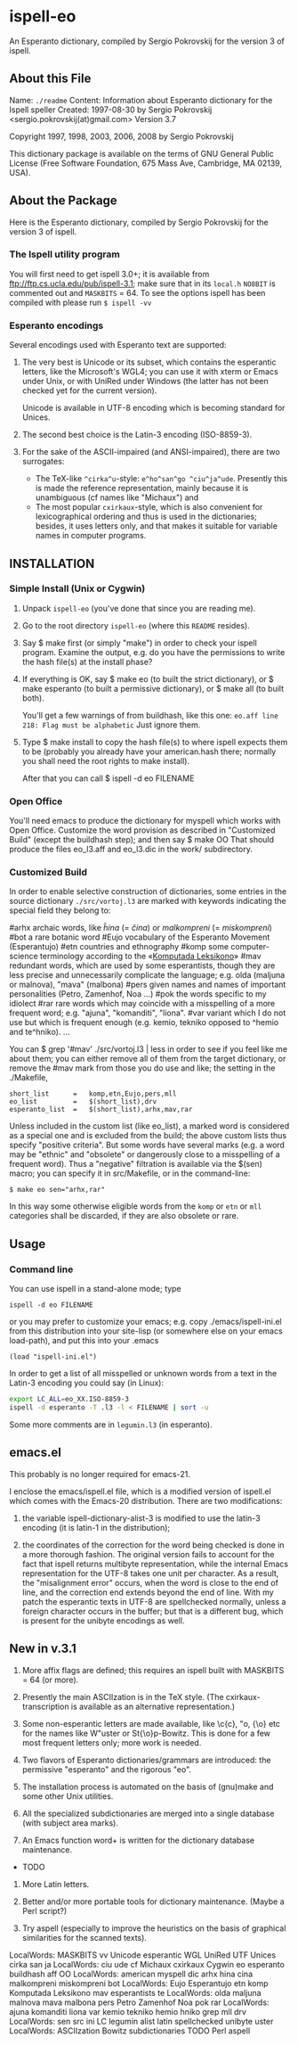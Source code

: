 # ispell-eo
An Esperanto dictionary, compiled by Sergio Pokrovskij for the version 3 of ispell.

## About this File ##
Name:         `./readme`
Content:      Information about Esperanto dictionary for the Ispell speller
Created:      1997-08-30 by Sergio Pokrovskij <sergio.pokrovskij(at)gmail.com>
Version 3.7

Copyright 1997, 1998, 2003, 2006, 2008 by Sergio Pokrovskij

This dictionary package is available on the terms of GNU General Public License
(Free Software Foundation, 675 Mass Ave, Cambridge, MA 02139, USA).


## About the Package ##

Here is the Esperanto dictionary, compiled by Sergio Pokrovskij for
the version 3 of ispell.

### The Ispell utility program ###

You will first need to get ispell 3.0+; it is available from
ftp://ftp.cs.ucla.edu/pub/ispell-3.1; make sure that in its `local.h`
`NO8BIT` is commented out and `MASKBITS` = 64.  To see the options ispell
has been compiled with please run
`$ ispell -vv`


### Esperanto encodings ###

Several encodings used with Esperanto text are supported:

 1. The very best is Unicode or its subset, which contains the
    esperantic letters, like the Microsoft's WGL4; you can use it with
    xterm or Emacs under Unix, or with UniRed under Windows (the latter
    has not been checked yet for the current version).
 
    Unicode is available in UTF-8 encoding which is becoming standard
    for Unices.
    
 2. The second best choice is the Latin-3 encoding (ISO-8859-3).
 
 3. For the sake of the ASCII-impaired (and ANSI-impaired), there are
    two surrogates:
 
    * The TeX-like `^cirka^u`-style: `e^ho^san^go ^ciu^ja^ude`.
      Presently this is made the reference representation, mainly
      because it is unambiguous (cf names like "Michaux") and 
    * The most popular `cxirkaux`-style, which is also convenient for
      lexicographical ordering and thus is used in the dictionaries;
      besides, it uses letters only, and that makes it suitable for
      variable names in computer programs.

     
## INSTALLATION ##

### Simple Install (Unix or Cygwin) ###

1. Unpack `ispell-eo` (you've done that since you are reading me).
2. Go to the root directory `ispell-eo` (where this `README` resides).
3. Say
   $ make first
   (or simply "make") in order to check your ispell program.
   Examine the output, e.g. do you have the permissions to write the
   hash file(s) at the install phase?

4. If everything is OK, say
       $ make eo
   (to built the strict dictionary), or
       $ make esperanto
   (to built a permissive dictionary), or
       $ make all
   (to built both).

   You'll get a few warnings of from buildhash, like this one:
      `eo.aff line 218: Flag must be alphabetic`
   Just ignore them.

5. Type
   $ make install
   to copy the hash file(s) to where ispell expects them to be
   (probably you already have your american.hash there; normally
   you shall need the root rights to make install).

   After that you can call
   $ ispell -d eo FILENAME


### Open Office ###

You'll need emacs to produce the dictionary for myspell which works
with Open Office.  Customize the word provision as described in
"Customized Build" (except the buildhash step); and then say
$ make OO
That should produce the files eo_l3.aff and eo_l3.dic in the work/
subdirectory.


### Customized Build ###

In order to enable selective construction of dictionaries, some
entries in the source dictionary `./src/vortoj.l3` are marked with
keywords indicating the special field they belong to:

\#arhx    archaic words, like *ĥina* (= *ĉina*) or *malkompreni*
 		  (= *miskompreni*)
\#bot	 a rare botanic word
\#Eujo    vocabulary of the Esperanto Movement (Esperantujo)
\#etn     countries and ethnography
\#komp    some computer-science terminology according to the
          «[Komputada Leksikono](http://www.esperanto.mv.ru/KompLeks/UTF8/DEFAULT.html)»
\#mav     redundant words, which are used by some esperantists,
         though they are less precise and unnecessarily
         complicate the language; e.g. olda (maljuna or
         malnova), "mava" (malbona)
\#pers    given names and names of important personalities
         (Petro, Zamenhof, Noa ...)
\#pok     the words specific to my idiolect
\#rar	 rare words which may coincide with a misspelling of a more
	 frequent word; e.g. "ajuna", "komanditi", "liona".
\#var     variant which I do not use but which is frequent enough
         (e.g. kemio, tekniko opposed to ^hemio and te^hniko).
...

You can
    $ grep '\#mav' ./src/vortoj.l3 | less
in order to see if you feel like me about them; you can either remove
all of them from the target dictionary, or remove the \#mav mark from
those you do use and like; the setting in the ./Makefile, 

~~~
short_list	    =	komp,etn,Eujo,pers,mll
eo_list         =	$(short_list),drv
esperanto_list	=	$(short_list),arhx,mav,rar
~~~

Unless included in the custom list (like eo_list), a marked word is
considered as a special one and is excluded from the build; the above
custom lists thus specify "positive criteria".  But some words have
several marks (e.g. a word may be "ethnic" and "obsolete" or
dangerously close to a  misspelling of a frequent word).  Thus a
"negative" filtration is available via the $(sen) macro; you can
specify it in src/Makefile, or in the command-line:

    $ make eo sen="arhx,rar"

In this way some otherwise eligible words from the `komp` or `etn` or
`mll` categories shall be discarded, if they are also obsolete or rare.

## Usage ##

### Command line ###

You can use ispell in a stand-alone mode; type

    ispell -d eo FILENAME

or you may prefer to customize your emacs; e.g. copy
./emacs/ispell-ini.el from this distribution into your site-lisp (or
somewhere else on your emacs load-path), and put this into your .emacs
~~~elisp
(load "ispell-ini.el")
~~~
In order to get a list of all misspelled or unknown words from a text
in the Latin-3 encoding you could say (in Linux):
~~~bash
export LC_ALL=eo_XX.ISO-8859-3
ispell -d esperanto -T .l3 -l < FILENAME | sort -u
~~~
Some more comments are in `legumin.l3` (in esperanto).

## emacs.el ##

This probably is no longer required for emacs-21.

I enclose the emacs/ispell.el file, which is a modified version of
ispell.el which comes with the Emacs-20 distribution.  There are two
modifications:

1. the variable ispell-dictionary-alist-3 is modified to use the
   latin-3 encoding (it is latin-1 in the distribution);

2. the coordinates of the correction for the word being checked is
   done in a more thorough fashion.  The original version fails to
   account for the fact that ispell returns multibyte representation,
   while the internal Emacs representation for the UTF-8 takes one
   unit per character.  As a result, the "misalignment error" occurs,
   when the word is close to the end of line, and the correction end
   extends beyond the end of line.  With my patch the esperantic texts
   in UTF-8 are spellchecked normally, unless a foreign character
   occurs in the buffer; but that is a different bug, which is present
   for the unibyte encodings as well.

## New in v.3.1 ##

1. More affix flags are defined; this requires an ispell built with
   MASKBITS = 64 (or more).

2. Presently the main ASCIIzation is in the TeX style.  (The
   cxirkaux-transcription is available as an alternative
   representation.)

3. Some non-esperantic letters are made available, like \c{c}, \"o,
   {\o} etc for the names like W\"uster or St{\o}p-Bowitz.  This is
   done for a few most frequent letters only; more work is needed.

4. Two flavors of Esperanto dictionaries/grammars are introduced: the
   permissive "esperanto" and the rigorous "eo".

5. The installation process is automated on the basis of (gnu)make and
   some other Unix utilities.

6. All the specialized subdictionaries are merged into a single
   database (with subject area marks).

7. An Emacs function word+ is written for the dictionary database
   maintenance.


* TODO

1. More Latin letters.

2. Better and/or more portable tools for dictionary maintenance.
   (Maybe a Perl script?)

3. Try aspell (especially to improve the heuristics on the basis of
   graphical similarities for the scanned texts).


 LocalWords:  MASKBITS vv Unicode esperantic WGL UniRed UTF Unices cirka san ja
 LocalWords:  ciu ude cf Michaux cxirkaux Cygwin eo esperanto buildhash aff OO
 LocalWords:  american myspell dic arhx hina cina malkompreni miskompreni bot
 LocalWords:  Eujo Esperantujo etn komp Komputada Leksikono mav esperantists te
 LocalWords:  olda maljuna malnova mava malbona pers Petro Zamenhof Noa pok rar
 LocalWords:  ajuna komanditi liona var kemio tekniko hemio hniko grep mll drv
 LocalWords:  sen src ini LC legumin alist latin spellchecked unibyte uster
 LocalWords:  ASCIIzation Bowitz subdictionaries TODO Perl aspell
